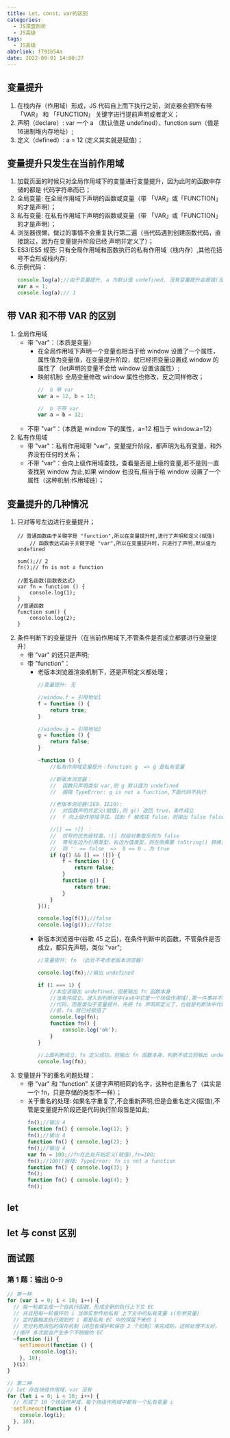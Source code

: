```yaml
---
title: Let、const、var的区别
categories:
  - JS深度剖析
  - JS高级
tags:
  - JS高级
abbrlink: f791b54a
date: 2022-09-01 14:00:27
---
```


## 变量提升
1. 在栈内存（作用域）形成，JS 代码自上而下执行之前，浏览器会把所有带 「VAR」 和 「FUNCTION」 关键字进行提前声明或者定义；
2. 声明（declare）: var 一个 a （默认值是 undefined）、function sum（值是16进制堆内存地址）;
3. 定义（defined）: a = 12 (定义其实就是赋值)；

## 变量提升只发生在当前作用域
1. 加载页面的时候只对全局作用域下的变量进行变量提升，因为此时的函数中存储的都是 代码字符串而已；
2. 全局变量: 在全局作用域下声明的函数或变量（带 「VAR」或「FUNCTION」的才是声明）；
3. 私有变量: 在私有作用域下声明的函数或变量（带 「VAR」或「FUNCTION」的才是声明）；
4. 浏览器很懒，做过的事情不会重复执行第二遍（当代码遇到创建函数代码，直接跳过，因为在变量提升阶段已经 声明并定义了）；
5. ES3/ES5 规范: 只有全局作用域和函数执行的私有作用域（栈内存）,其他花括号不会形成栈内存;
6. 示例代码：
    ```js
    console.log(a);//由于变量提升, a 为默认值 undefined, 没有变量提升会报错(没有定义)
    var a = 1;
    console.log(a);// 1
    ```

## 带 VAR 和不带 VAR 的区别
1. 全局作用域
    - 带 "var"：（本质是变量）
      - 在全局作用域下声明一个变量也相当于给 window 设置了一个属性，属性值为变量值，在变量提升阶段，就已经把变量设置成 window 的属性了（let声明的变量不会给 window 设置该属性）;
      - 映射机制: 全局变量修改 window 属性也修改，反之同样修改；
        ```js
        //  b 带 var
        var a = 12, b = 13;
        
        //  b 不带 var
        var a = b = 12; 
        ```
    - 不带 "var"：（本质是 window 下的属性，a=12 相当于 window.a=12）
2. 私有作用域
    - 带 "var"：私有作用域带 "var"，变量提升阶段，都声明为私有变量，和外界没有任何的关系；
    - 不带 "var"：会向上级作用域查找，查看是否是上级的变量,若不是则一直查找到 window 为止,如果 window 也没有,相当于给 window 设置了一个属性（这种机制:作用域链）；

## 变量提升的几种情况
1. 只对等号左边进行变量提升；
    ```JS
    // 普通函数由于关键字是 "function",所以在变量提升时,进行了声明和定义(赋值)
		// 函数表达式由于关键字是 "var",所以在变量提升时，只进行了声明,默认值为 undefined
		
    sum();// 2
    fn();// fn is not a function
    
    //匿名函数(函数表达式)
    var fn = function () {
        console.log(1);
    }
    //普通函数
    function sum() {
        console.log(2);
    }
    ```
2. 条件判断下的变量提升（在当前作用域下,不管条件是否成立都要进行变量提升）
    - 带 "var" 的还只是声明;
    - 带 "function"：
      - 老版本浏览器渲染机制下，还是声明定义都处理；
        ```js
        //变量提升: 无

        //window.f = 引用地址1
        f = function () {
            return true;
        }

        //window.g = 引用地址2
        g = function () {
            return false;
        }

        ~function () {
            //私有作用域变量提升：function g  => g 是私有变量

            //新版本浏览器：
            //  函数只声明类似 var,则 g 默认值为 undefined
            //  报错 TypeError: g is not a function,下面代码不执行

            //老版本浏览器(IE9、IE10):
            //  对函数声明并定义(赋值),则 g() 返回 true，条件成立
            //  f 向上级作用域寻找，找到 f 被改成 false，则输出 false false

            //[] == ![] ：
            //  叹号的优先级较高，![] 则给对象取反则为 false
            //  等号左边为引用类型，右边为值类型，则左侧需要 toString() 转换为值类型 ''
            //  则 '' == false  =>  0 == 0 ，为 true
            if (g() && [] == ![]) {
                f = function () {
                    return false;
                }
                function g() {
                    return true;
                }
            }
        }();

        console.log(f());//false
        console.log(g());//false
        ```
      - 新版本浏览器中(谷歌 45 之后)，在条件判断中的函数，不管条件是否成立，都只先声明，类似 "var";
        ```js
        //变量提升: fn （此处不考虑老版本浏览器）

        console.log(fn);//输出 undefined

        if (1 === 1) {
            //本应该输出 undefined，但是输出 fn 函数本身
            //当条件成立，进入到判断体中(es6中它是一个块级作用域),第一件事并不是执行
            //代码，而是类似于变量提升，先把 fn 声明和定义了，也就是判断体中代码执行之 
            //前，fn 就已经赋值了
            console.log(fn);
            function fn() {
                console.log('ok');
            }
        }

        //上面判断成立，fn 定义成功，则输出 fn 函数本身，判断不成立则输出 undefined
        console.log(fn);
        ```
3. 变量提升下的重名问题处理：
    - 带 "var" 和 "function" 关键字声明相同的名字，这种也是重名了（其实是一个 fn，只是存储的类型不一样）；
    - 关于重名的处理: 如果名字重复了,不会重新声明,但是会重名定义(赋值),不管是变量提升阶段还是代码执行阶段皆是如此;
      ```js
      fn();//输出 4
      function fn() { console.log(1); }
      fn();//输出 4
      function fn() { console.log(2); }
      fn();//输出 4
      var fn = 100;//fn在此处开始定义(赋值),fn=100;
      fn();//100()报错: TypeError: fn is not a function
      function fn() { console.log(3); }
      fn();
      function fn() { console.log(4); }
      fn();
      ```

## let

## let 与 const 区别

## 面试题
### 第 1 题：输出 0-9
```js
// 第一种
for (var i = 0; i < 10; i++) {
  // 每一轮都生成一个自执行函数，形成全新的执行上下文 EC
  // 并且把每一轮循环的 i 当做实参传给私有 上下文中的私有变量 i(形参变量)
  // 定时器触发执行用到的 i 都是私有 EC 中的保留下来的 i
  // 充分利用闭包的保存机制（闭包有保护和保存 2 个机制）来完成的，这样处理不太好，     
  //循环 多次就会产生多个不销毁的 EC
  ~function (i) {
    setTimeout(function () {
        console.log(i);
    }, 10);
  }(i);
}

// 第二种
// let 存在块级作用域，var 没有
for (let i = 0; i < 10; i++) {
  // 形成了 10 个块级作用域，每个块级作用域中都有一个私有变量 i
  setTimeout(function () {
    console.log(i);
  }, 10);
}
```